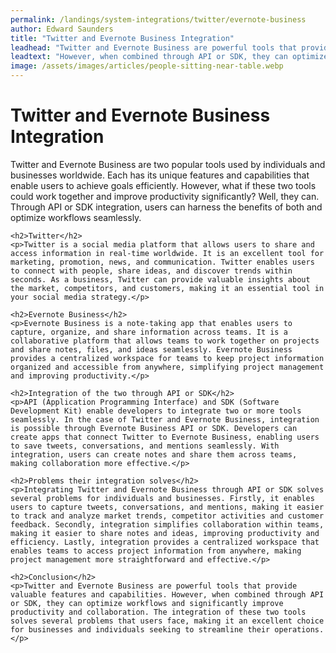 ```yaml
---
permalink: /landings/system-integrations/twitter/evernote-business
author: Edward Saunders
title: "Twitter and Evernote Business Integration"
leadhead: "Twitter and Evernote Business are powerful tools that provide valuable features and capabilities"
leadtext: "However, when combined through API or SDK, they can optimize workflows and significantly improve productivity and collaboration. The integration of these two tools solves several problems that users face, making it an excellent choice for businesses and individuals seeking to streamline their operations."
image: /assets/images/articles/people-sitting-near-table.webp
---
```

<div class="arttext">	<h1>Twitter and Evernote Business Integration</h1>
	<p>Twitter and Evernote Business are two popular tools used by individuals and businesses worldwide. Each has its unique features and capabilities that enable users to achieve goals efficiently. However, what if these two tools could work together and improve productivity significantly? Well, they can. Through API or SDK integration, users can harness the benefits of both and optimize workflows seamlessly.</p>

	<h2>Twitter</h2>
	<p>Twitter is a social media platform that allows users to share and access information in real-time worldwide. It is an excellent tool for marketing, promotion, news, and communication. Twitter enables users to connect with people, share ideas, and discover trends within seconds. As a business, Twitter can provide valuable insights about the market, competitors, and customers, making it an essential tool in your social media strategy.</p>

	<h2>Evernote Business</h2>
	<p>Evernote Business is a note-taking app that enables users to capture, organize, and share information across teams. It is a collaborative platform that allows teams to work together on projects and share notes, files, and ideas seamlessly. Evernote Business provides a centralized workspace for teams to keep project information organized and accessible from anywhere, simplifying project management and improving productivity.</p>

	<h2>Integration of the two through API or SDK</h2>
	<p>API (Application Programming Interface) and SDK (Software Development Kit) enable developers to integrate two or more tools seamlessly. In the case of Twitter and Evernote Business, integration is possible through Evernote Business API or SDK. Developers can create apps that connect Twitter to Evernote Business, enabling users to save tweets, conversations, and mentions seamlessly. With integration, users can create notes and share them across teams, making collaboration more effective.</p>

	<h2>Problems their integration solves</h2>
	<p>Integrating Twitter and Evernote Business through API or SDK solves several problems for individuals and businesses. Firstly, it enables users to capture tweets, conversations, and mentions, making it easier to track and analyze market trends, competitor activities and customer feedback. Secondly, integration simplifies collaboration within teams, making it easier to share notes and ideas, improving productivity and efficiency. Lastly, integration provides a centralized workspace that enables teams to access project information from anywhere, making project management more straightforward and effective.</p>

	<h2>Conclusion</h2>
	<p>Twitter and Evernote Business are powerful tools that provide valuable features and capabilities. However, when combined through API or SDK, they can optimize workflows and significantly improve productivity and collaboration. The integration of these two tools solves several problems that users face, making it an excellent choice for businesses and individuals seeking to streamline their operations.</p>
</div>